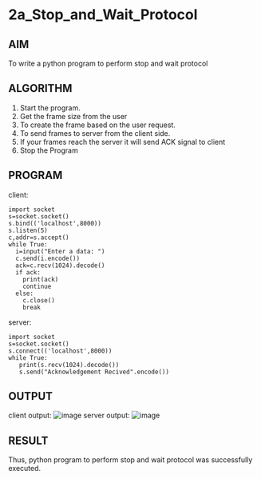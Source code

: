 # 2a_Stop_and_Wait_Protocol
## AIM 
To write a python program to perform stop and wait protocol
## ALGORITHM
1. Start the program.
2. Get the frame size from the user
3. To create the frame based on the user request.
4. To send frames to server from the client side.
5. If your frames reach the server it will send ACK signal to client
6. Stop the Program
## PROGRAM
client:
```
import socket
s=socket.socket()
s.bind(('localhost',8000))
s.listen(5)
c,addr=s.accept()
while True:
  i=input("Enter a data: ")
  c.send(i.encode())
  ack=c.recv(1024).decode()
  if ack:
    print(ack)
    continue
  else:
    c.close()
    break
```
server:
```
import socket
s=socket.socket()
s.connect(('localhost',8000))
while True:
   print(s.recv(1024).decode())
   s.send("Acknowledgement Recived".encode())
```

## OUTPUT
client output:
![image](https://github.com/Sanafathima95773/2a_Stop_and_Wait_Protocol/assets/147084627/91cb864e-f76b-4126-9144-fc0f8dc9be9f)
server output:
![image](https://github.com/Sanafathima95773/2a_Stop_and_Wait_Protocol/assets/147084627/98fd91a6-107b-482f-96e9-eb99dde2dafc)


## RESULT
Thus, python program to perform stop and wait protocol was successfully executed.
